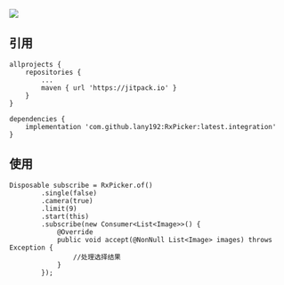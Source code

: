 [![](https://jitpack.io/v/lany192/RxPicker.svg)](https://jitpack.io/#lany192/RxPicker)
## 引用

	allprojects {
		repositories {
			...
			maven { url 'https://jitpack.io' }
		}
	}

    dependencies {
        implementation 'com.github.lany192:RxPicker:latest.integration'
    }

## 使用

    Disposable subscribe = RxPicker.of()
            .single(false)
            .camera(true)
            .limit(9)
            .start(this)
            .subscribe(new Consumer<List<Image>>() {
                @Override
                public void accept(@NonNull List<Image> images) throws Exception {
                    //处理选择结果
                }
            });